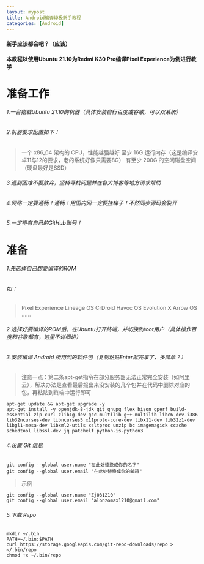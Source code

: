 ```yaml
---
layout: mypost
title: Android编译焯极新手教程
categories: [Android]
---
```


#### 新手应该都会吧？（应该）
#### 本教程以使用Ubuntu 21.10为Redmi K30 Pro编译Pixel Experience为例进行教学

# 准备工作
###### 1.一台搭载Ubuntu 21.10的机器（具体安装自行百度或谷歌，可以双系统）
###### 2.机器要求配置如下：
> 一个 x86_64 架构的 CPU，性能越强越好
> 至少 16G 运行内存（这是编译安卓11与12的要求，老的系统好像只需要8G）
> 有至少 200G 的空闲磁盘空间（硬盘最好是SSD）
###### 3.遇到困难不要放弃，坚持寻找问题并在各大博客等地方请求帮助
###### 4.网络一定要通畅！通畅！用国内网一定要挂梯子！不然同步源码会裂开
###### 5.一定得有自己的GitHub账号！


# 准备
###### 1.先选择自己想要编译的ROM
###### 如：
> Pixel Experience
> Lineage OS
> CrDroid
> Havoc OS
> Evolution X
> Arrow OS
> ......
###### 2.选择好要编译的ROM后，在Ubuntu打开终端，并切换到root用户（具体操作百度和谷歌都有，这里不详细讲）
###### 3.安装编译 Android 所用到的软件包（复制粘贴Enter就完事了，多简单？）
> 注意一点：第二条apt-get指令在部分服务器无法正常完全安装（如阿里云），解决办法是查看最后报出来没安装的几个包并在代码中删除对应的包，再粘贴到终端中运行即可
```
apt-get update && apt-get upgrade -y
apt-get install -y openjdk-8-jdk git gnupg flex bison gperf build-essential zip curl zlib1g-dev gcc-multilib g++-multilib libc6-dev-i386 lib32ncurses-dev libncurses5 x11proto-core-dev libx11-dev lib32z1-dev libgl1-mesa-dev libxml2-utils xsltproc unzip bc imagemagick ccache schedtool libssl-dev jq patchelf python-is-python3
```
###### 4.设置 Git 信息
```
git config --global user.name "在此处替换成你的名字"
git config --global user.email "在此处替换成你的邮箱"
```
> 示例
```
git config --global user.name "Zj031210"
git config --global user.email "alonzomax1210@gmail.com"
```
###### 5.下载 Repo
```
mkdir ~/.bin
PATH=~/.bin:$PATH
curl https://storage.googleapis.com/git-repo-downloads/repo > ~/.bin/repo
chmod +x ~/.bin/repo
```
